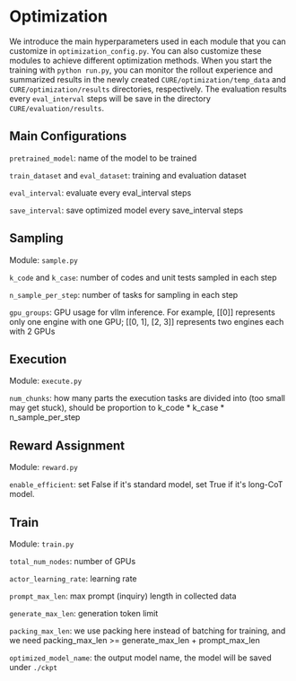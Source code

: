 # Optimization

We introduce the main hyperparameters used in each module that you can customize in `optimization_config.py`. You can also customize these modules to achieve different optimization methods. When you start the training with `python run.py`, you can monitor the rollout experience and summarized results in the newly created `CURE/optimization/temp_data` and  `CURE/optimization/results` directories, respectively. The evaluation results every `eval_interval` steps will be save in the directory `CURE/evaluation/results`.

## Main Configurations

`pretrained_model`: name of the model to be trained

`train_dataset` and `eval_dataset`: training and evaluation dataset

`eval_interval`: evaluate every eval_interval steps

`save_interval`: save optimized model every save_interval steps

## Sampling

Module: `sample.py`

`k_code` and `k_case`: number of codes and unit tests sampled in each step

`n_sample_per_step`: number of tasks for sampling in each step

`gpu_groups`: GPU usage for vllm inference. For example, [[0]] represents only one engine with one GPU; [[0, 1], [2, 3]] represents two engines each with 2 GPUs


## Execution

Module: `execute.py`

`num_chunks`: how many parts the execution tasks are divided into (too small may get stuck), should be proportion to k_code * k_case * n_sample_per_step


## Reward Assignment

Module: `reward.py`

`enable_efficient`: set False if it's standard model, set True if it's long-CoT model.

## Train

Module: `train.py`

`total_num_nodes`: number of GPUs

`actor_learning_rate`: learning rate

`prompt_max_len`: max prompt (inquiry) length in collected data

`generate_max_len`: generation token limit

`packing_max_len`: we use packing here instead of batching for training, and we need packing_max_len >= generate_max_len + prompt_max_len

`optimized_model_name`: the output model name, the model will be saved under `./ckpt`







